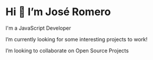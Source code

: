# Hi 👋 I’m José Romero

I'm a JavaScript Developer

I’m currently looking for some interesting projects to work!

I’m looking to collaborate on Open Source Projects
